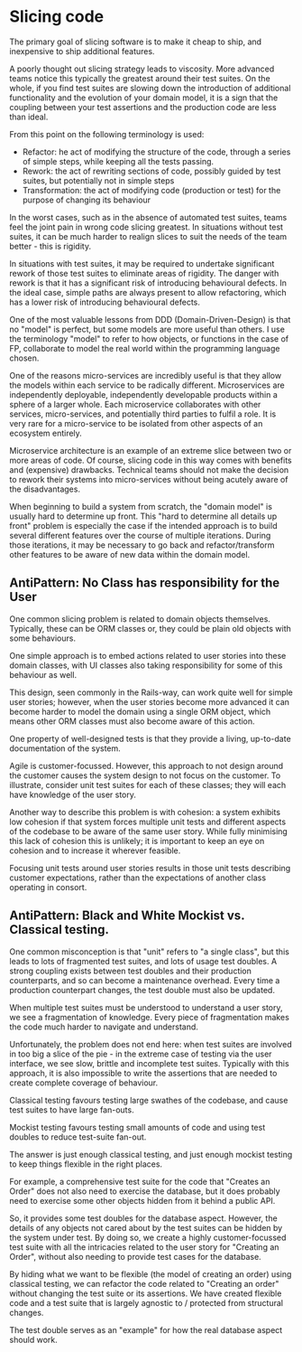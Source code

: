 # Slicing code

The primary goal of slicing software is to make it cheap to ship, and inexpensive to ship additional features.

A poorly thought out slicing strategy leads to viscosity. More advanced teams notice this typically the greatest around their test suites. On the whole, if you find test suites are slowing down the introduction of additional functionality and the evolution of your domain model, it is a sign that the coupling between your test assertions and the production code are less than ideal.

From this point on the following terminology is used:
- Refactor: he act of modifying the structure of the code, through a series of simple steps, while keeping all the tests passing.
- Rework: the act of rewriting sections of code, possibly guided by test suites, but potentially not in simple steps
- Transformation: the act of modifying code (production or test) for the purpose of changing its behaviour

In the worst cases, such as in the absence of automated test suites, teams feel the joint pain in wrong code slicing greatest. In situations without test suites, it can be much harder to realign slices to suit the needs of the team better - this is rigidity.

In situations with test suites, it may be required to undertake significant rework of those test suites to eliminate areas of rigidity. The danger with rework is that it has a significant risk of introducing behavioural defects. In the ideal case, simple paths are always present to allow refactoring, which has a lower risk of introducing behavioural defects.

One of the most valuable lessons from DDD (Domain-Driven-Design) is that no "model" is perfect, but some models are more useful than others. I use the terminology "model" to refer to how objects, or functions in the case of FP, collaborate to model the real world within the programming language chosen.

One of the reasons micro-services are incredibly useful is that they allow the models within each service to be radically different. Microservices are independently deployable, independently developable products within a sphere of a larger whole. Each microservice collaborates with other services, micro-services, and potentially third parties to fulfil a role. It is very rare for a micro-service to be isolated from other aspects of an ecosystem entirely.

Microservice architecture is an example of an extreme slice between two or more areas of code. Of course, slicing code in this way comes with benefits and (expensive) drawbacks. Technical teams should not make the decision to rework their systems into micro-services without being acutely aware of the disadvantages.

When beginning to build a system from scratch, the "domain model" is usually hard to determine up front. This "hard to determine all details up front" problem is especially the case if the intended approach is to build several different features over the course of multiple iterations. During those iterations, it may be necessary to go back and refactor/transform other features to be aware of new data within the domain model.

## AntiPattern: No Class has responsibility for the User 

One common slicing problem is related to domain objects themselves. Typically, these can be ORM classes or, they could be plain old objects with some behaviours.

One simple approach is to embed actions related to user stories into these domain classes, with UI classes also taking responsibility for some of this behaviour as well.

This design, seen commonly in the Rails-way, can work quite well for simple user stories; however, when the user stories become more advanced it can become harder to model the domain using a single ORM object, which means other ORM classes must also become aware of this action.

One property of well-designed tests is that they provide a living, up-to-date documentation of the system.

Agile is customer-focussed. However, this approach to not design around the customer causes the system design to not focus on the customer. To illustrate, consider unit test suites for each of these classes; they will each have knowledge of the user story.

Another way to describe this problem is with cohesion: a system exhibits low cohesion if that system forces multiple unit tests and different aspects of the codebase to be aware of the same user story. While fully minimising this lack of cohesion this is unlikely; it is important to keep an eye on cohesion and to increase it wherever feasible.

Focusing unit tests around user stories results in those unit tests describing customer expectations, rather than the expectations of another class operating in consort.

## AntiPattern: Black and White Mockist vs. Classical testing.

One common misconception is that "unit" refers to "a single class", but this leads to lots of fragmented test suites, and lots of usage test doubles. A strong coupling exists between test doubles and their production counterparts, and so can become a maintenance overhead. Every time a production counterpart changes, the test double must also be updated.

When multiple test suites must be understood to understand a user story, we see a fragmentation of knowledge. Every piece of fragmentation makes the code much harder to navigate and understand.

Unfortunately, the problem does not end here: when test suites are involved in too big a slice of the pie - in the extreme case of testing via the user interface, we see slow, brittle and incomplete test suites. Typically with this approach, it is also impossible to write the assertions that are needed to create complete coverage of behaviour.

Classical testing favours testing large swathes of the codebase, and cause test suites to have large fan-outs.

Mockist testing favours testing small amounts of code and using test doubles to reduce test-suite fan-out.

The answer is just enough classical testing, and just enough mockist testing to keep things flexible in the right places.

For example, a comprehensive test suite for the code that "Creates an Order" does not also need to exercise the database, but it does probably need to exercise some other objects hidden from it behind a public API.

So, it provides some test doubles for the database aspect. However, the details of any objects not cared about by the test suites can be hidden by the system under test. By doing so, we create a highly customer-focussed test suite with all the intricacies related to the user story for "Creating an Order", without also needing to provide test cases for the database.

By hiding what we want to be flexible (the model of creating an order) using classical testing, we can refactor the code related to "Creating an order" without changing the test suite or its assertions. We have created flexible code and a test suite that is largely agnostic to / protected from structural changes.

The test double serves as an "example" for how the real database aspect should work.
